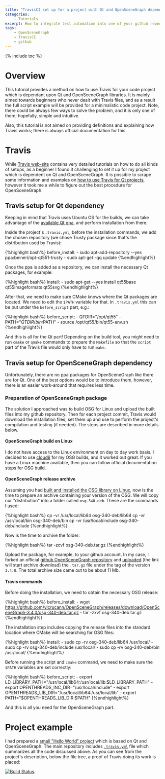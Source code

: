```yaml
---
title: "TravisCI set up for a project with Qt and OpenSceneGraph dependencies"
categories: 
    - Tutorials
excerpt: How to integrate test automation into one of your github repositories, where code is based on Qt and OpenSceneGraph libraries. 
tags: 
    - OpenSceneGraph 
    - TravisCI
    - github
---
```


{% include toc %}

# Overview

This tutorial provides a method on how to use Travis for your code project which is dependant upon Qt and OpenSceneGraph libraries. It is mainly aimed towards beginners who never dealt with Travis files, and as a result the full script example will be provided for a minimalistic code project. Note, there could be always few ways to solve the problem, and it is only one of them; hopefully, simple and intuitive.

Also, this tutorial is not aimed on providing definitions and explaining how Travis works; there is always official documentation for this.

# Travis

While [Travis web-site](https://docs.travis-ci.com/) contains very detailed tutorials on how to do all kinds of setups, as a beginner I found it challenging to set it up for my project which is dependent on Qt and OpenSceneGraph. It is possible to scrape some information and examples on [how to use Travis for Qt projects](https://www.google.com/search?q=travis+qt&ie=utf-8&oe=utf-8#q=travis+for+qt+project), however it took me a while to figure out the best procedure for OpenSceneGraph. 

## Travis setup for Qt dependency

Keeping in mind that Travis uses Ubuntu OS for the builds, we can take advantage of the [available Qt ppa](https://launchpad.net/~beineri), and perform installation from there.

Inside the project's `.travis.yml`, before the installation commands, we add the chosen repository (we chose Trusty package since that's the distribution used by Travis):

{%highlight bash%}
before_install:
    - sudo apt-add-repository --yes ppa:beineri/opt-qt551-trusty
    - sudo apt-get -qq update
{%endhighlight%}

Once the ppa is added as a repository, we can install the necessary Qt packages, for example:

{%highlight bash%}
install:
    - sudo apt-get --yes install qt55base qt55imageformats qt55svg
{%endhighlight%}

After that, we need to make sure CMake knows where the Qt packages are located. We need to edit the `$PATH` variable for that. In `.travis.yml` this can be put under the `before_script` part, e.g.:

{%highlight bash%}
before_script:
    - QTDIR="/opt/qt55"
    - PATH="$QTDIR/bin:$PATH"
    - source /opt/qt55/bin/qt55-env.sh
{%endhighlight%}

And this is all for the Qt part! Depending on the build tool, you might need to run `cmake` or `qmake` commands to prepare the `Makefile` so that the `script` part of the Travis file would only have to run `make`. 

## Travis setup for OpenSceneGraph dependency

Unfortunately, there are no ppa packages for OpenSceneGraph like there are for Qt. One of the best options would be to introduce them, however, there is an easier work-around that requires less time. 

### Preparation of OpenSceneGraph package

The solution I approached was to build OSG for Linux and upload the built files into my github repository. Then for each project commit, Travis would download the installation files, set them up and use to perform the project's compilation and testing (if needed). The steps are described in more details below.

#### OpenSceneGraph build on Linux 

I do not have access to the Linux environment on day to day work basis. I decided to use [cloud9](http://vicrucann.github.io/blog/jekyll-window-alternative/) for my OSG builds, and it worked out great. If you have a Linux machine available, then you can follow official documentation steps for OSG build. 

#### OpenSceneGraph release archive

Assuming you had [built and installed the OSG library on Linux](http://vicrucann.github.io/tutorials/osg-linux-quick-install/), now is the time to prepare an archive containing your version of the OSG. We will copy our "distribution" into a folder called `osg-340-deb`. These are the commands I used:

{%highlight bash%}
cp -vr /usr/local/lib64 osg-340-deb/lib64
cp -vr /usr/local/bin osg-340-deb/bin
cp -vr /usr/local/include osg-340-deb/include
{%endhighlight%}

Now is the time to archive the folder:

{%highlight bash%}
tar -zcvf osg-340-deb.tar.gz
{%endhighlight%}

Upload the package, for example, to your github account. In my case, I forked an official [github OpenSceneGraph repository](https://github.com/openscenegraph/OpenSceneGraph) and [uploaded](https://github.com/vicrucann/OpenSceneGraph/releases/download/OpenSceneGraph-3.4.0/osg-340-deb.tar.gz) (the link will start archive download) the `.tar.gz` file under the tag of the version `3.4.0`. The total archive size came out to be about 11 Mb.

#### Travis commands

Before doing the installation, we need to obtain the necessary OSG release:

{%highlight bash%}
before_install:
    - wget https://github.com/vicrucann/OpenSceneGraph/releases/download/OpenSceneGraph-3.4.0/osg-340-deb.tar.gz
    - tar -zxvf osg-340-deb.tar.gz
{%endhighlight%}

The installation step includes copying the release files into the standard location where CMake will be searching for OSG files:

{%highlight bash%}
install:
    - sudo cp -rv osg-340-deb/lib64 /usr/local/
    - sudo cp -rv osg-340-deb/include /usr/local/
    - sudo cp -rv osg-340-deb/bin /usr/local/
{%endhighlight%}

Before running the script and `cmake` command, we need to make sure the `$PATH` variables are set correctly:

{%highlight bash%}
before_script:
    - export LD_LIBRARY_PATH="/usr/local/lib64:/usr/local/lib:$LD_LIBRARY_PATH"
    - export OPENTHREADS_INC_DIR="/usr/local/include"
    - export OPENTHREADS_LIB_DIR="/usr/local/lib64:/usr/local/lib"
    - export PATH="$OPENTHREADS_LIB_DIR:$PATH"
{%endhighlight%}

And this is all you need for the OpenSceneGraph part. 

# Project example

I had prepared a [small "Hello World" project](https://github.com/vicrucann/QtOSG-hello) which is based on Qt and OpenSceneGraph. The main repository includes [`.travis.yml`](https://github.com/vicrucann/QtOSG-hello/blob/master/.travis.yml) file which summarizes all the code discussed above. As you can see from the project's description, below the file tree, a proof of Travis doing its work is placed: 

[![Build Status](https://travis-ci.org/vicrucann/QtOSG-hello.svg?branch=master)](https://travis-ci.org/vicrucann/QtOSG-hello). 
